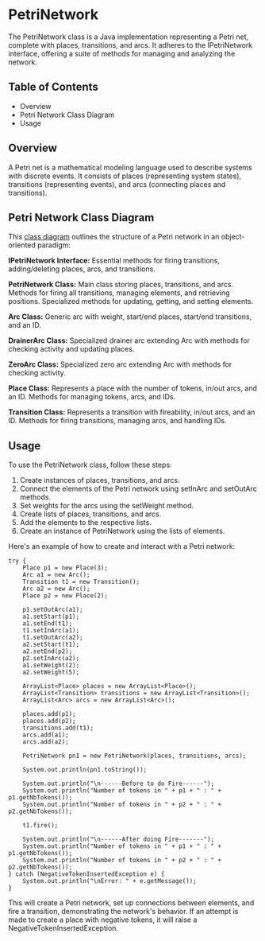 # PetriNetwork

The PetriNetwork class is a Java implementation representing a Petri net, complete with places, transitions, and arcs. It adheres to the IPetriNetwork interface, offering a suite of methods for managing and analyzing the network.

## Table of Contents
- Overview
- Petri Network Class Diagram
- Usage

## Overview
A Petri net is a mathematical modeling language used to describe systems with discrete events. It consists of places (representing system states), transitions (representing events), and arcs (connecting places and transitions).

## Petri Network Class Diagram

This [class diagram](https://github.com/JannCamilo/PetriNet/blob/main_2/UML.md) outlines the structure of a Petri network in an object-oriented paradigm:

**IPetriNetwork Interface:**
Essential methods for firing transitions, adding/deleting places, arcs, and transitions.

**PetriNetwork Class:**
Main class storing places, transitions, and arcs.
Methods for firing all transitions, managing elements, and retrieving positions.
Specialized methods for updating, getting, and setting elements.

**Arc Class:**
Generic arc with weight, start/end places, start/end transitions, and an ID.

**DrainerArc Class:**
Specialized drainer arc extending Arc with methods for checking activity and updating places.

**ZeroArc Class:**
Specialized zero arc extending Arc with methods for checking activity.

**Place Class:**
Represents a place with the number of tokens, in/out arcs, and an ID.
Methods for managing tokens, arcs, and IDs.

**Transition Class:**
Represents a transition with fireability, in/out arcs, and an ID.
Methods for firing transitions, managing arcs, and handling IDs.

## Usage
To use the PetriNetwork class, follow these steps:

1) Create instances of places, transitions, and arcs.
2) Connect the elements of the Petri network using setInArc and setOutArc methods.
3) Set weights for the arcs using the setWeight method.
4) Create lists of places, transitions, and arcs.
5) Add the elements to the respective lists.
6) Create an instance of PetriNetwork using the lists of elements.

Here's an example of how to create and interact with a Petri network:

    try {
        Place p1 = new Place(3);
        Arc a1 = new Arc();
        Transition t1 = new Transition();
        Arc a2 = new Arc();
        Place p2 = new Place(2);

        p1.setOutArc(a1);
        a1.setStart(p1);
        a1.setEnd(t1);
        t1.setInArc(a1);
        t1.setOutArc(a2);
        a2.setStart(t1);
        a2.setEnd(p2);
        p2.setInArc(a2);
        a1.setWeight(2);
        a2.setWeight(5);

        ArrayList<Place> places = new ArrayList<Place>();
        ArrayList<Transition> transitions = new ArrayList<Transition>();
        ArrayList<Arc> arcs = new ArrayList<Arc>();

        places.add(p1);
        places.add(p2);
        transitions.add(t1);
        arcs.add(a1);
        arcs.add(a2);

        PetriNetwork pn1 = new PetriNetwork(places, transitions, arcs);

        System.out.println(pn1.toString());

        System.out.println("\n------Before to do Fire------");
        System.out.println("Number of tokens in " + p1 + " : " + p1.getNbTokens());
        System.out.println("Number of tokens in " + p2 + " : " + p2.getNbTokens());

        t1.fire();

        System.out.println("\n------After doing Fire-------");
        System.out.println("Number of tokens in " + p1 + " : " + p1.getNbTokens());
        System.out.println("Number of tokens in " + p2 + " : " + p2.getNbTokens());
    } catch (NegativeTokenInsertedException e) {
        System.out.println("\nError: " + e.getMessage());
    }

This will create a Petri network, set up connections between elements, and fire a transition, demonstrating the network's behavior. If an attempt is made to create a place with negative tokens, it will raise a NegativeTokenInsertedException.